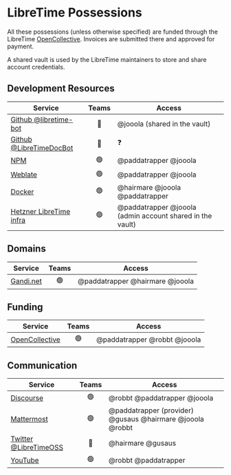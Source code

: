 # LibreTime Possessions

All these possessions (unless otherwise specified) are funded through the
LibreTime [OpenCollective](https://opencollective.com/libretime). Invoices are
submitted there and approved for payment.

A shared vault is used by the LibreTime maintainers to store and share account credentials.

## Development Resources

| Service                                                       |     Teams      | Access                                                    |
| ------------------------------------------------------------- | :------------: | --------------------------------------------------------- |
| [Github @libretime-bot](https://github.com/libretime-bot)     |  :red_circle:  | @jooola (shared in the vault)                             |
| [Github @LibreTimeDocBot](https://github.com/LibreTimeDocBot) |  :red_circle:  | :question:                                                |
| [NPM](https://www.npmjs.com/org/libretime)                    | :green_circle: | @paddatrapper @jooola                                     |
| [Weblate](https://hosted.weblate.org/projects/libretime/)     | :green_circle: | @paddatrapper @jooola                                     |
| [Docker](https://hub.docker.com/u/libretime)                  | :green_circle: | @hairmare @jooola @paddatrapper                           |
| [Hetzner LibreTime infra](https://console.hetzner.cloud)      | :green_circle: | @paddatrapper @jooola (admin account shared in the vault) |

## Domains

| Service                             |     Teams      | Access                          |
| ----------------------------------- | :------------: | ------------------------------- |
| [Gandi.net](https://www.gandi.net/) | :green_circle: | @paddatrapper @hairmare @jooola |

## Funding

| Service                                                |     Teams      | Access                       |
| ------------------------------------------------------ | :------------: | ---------------------------- |
| [OpenCollective](https://opencollective.com/libretime) | :green_circle: | @paddatrapper @robbt @jooola |

## Communication

| Service                                                             |     Teams      | Access                                                    |
| ------------------------------------------------------------------- | :------------: | --------------------------------------------------------- |
| [Discourse](https://discourse.libretime.org/)                       | :green_circle: | @robbt @paddatrapper @jooola                              |
| [Mattermost](https://chat.libretime.org/)                           | :green_circle: | @paddatrapper (provider) @gusaus @hairmare @jooola @robbt |
| [Twitter @LibreTimeOSS](https://twitter.com/LibreTimeOSS)           |  :red_circle:  | @hairmare @gusaus                                         |
| [YouTube](https://www.youtube.com/channel/UC-MA9GzkTb8th1YlDmF0NfA) | :green_circle: | @robbt @paddatrapper                                      |
